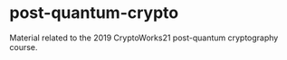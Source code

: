 # post-quantum-crypto

Material related to the 2019 CryptoWorks21 post-quantum cryptography course.
